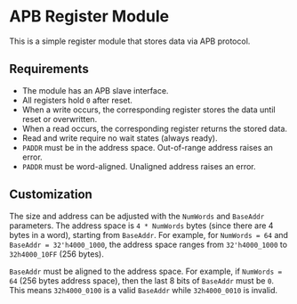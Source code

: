 # APB Register Module

This is a simple register module that stores data via APB protocol.

## Requirements
- The module has an APB slave interface.
- All registers hold `0` after reset.
- When a write occurs, the corresponding register stores the data until reset or overwritten.
- When a read occurs, the corresponding register returns the stored data.
- Read and write require no wait states (always ready).
- `PADDR` must be in the address space. Out-of-range address raises an error.
- `PADDR` must be word-aligned. Unaligned address raises an error.

## Customization
The size and address can be adjusted with the `NumWords` and `BaseAddr` parameters.
The address space is `4 * NumWords` bytes (since there are 4 bytes in a word), starting from `BaseAddr`.
For example, for `NumWords = 64` and `BaseAddr = 32'h4000_1000`, the address space ranges
from `32'h4000_1000` to `32h4000_10FF` (256 bytes).

`BaseAddr` must be aligned to the address space.
For example, if `NumWords = 64` (256 bytes address space), then the last 8 bits of `BaseAddr` must be `0`.
This means `32h4000_0100` is a valid `BaseAddr` while `32h4000_0010` is invalid.

